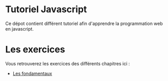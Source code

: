 # Tutoriel Javascript

Ce dépot contient différent tutoriel afin d'apprendre
la programmation web en javascript.

# Les exercices

Vous retrouverez les exercices des différents chapitres ici :

- [Les fondamentaux](./exo/fondamentaux.md)
